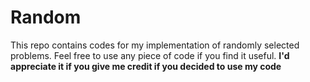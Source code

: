 # Random
This repo contains codes for my implementation of randomly selected problems. Feel free to use any piece of code if you find it useful.
**I'd appreciate it if you give me credit if you decided to use my code**
